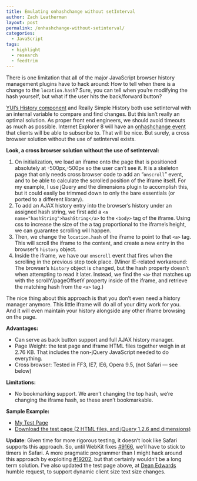 ```yaml
---
title: Emulating onhashchange without setInterval
author: Zach Leatherman
layout: post
permalink: /onhashchange-without-setinterval/
categories:
  - JavaScript
tags:
  - highlight
  - research
  - feedtrim
---
```


There is one limitation that all of the major JavaScript browser history management plugins have to hack around:  How to tell when there is a change to the `location.hash`?  Sure, you can tell when you’re modifying the hash yourself, but what if the user hits the back/forward button?

[YUI’s History component](http://developer.yahoo.com/yui/history/) and Really Simple History both use setInterval with an internal variable to compare and find changes.  But this isn’t really an optimal solution.  As proper front end engineers, we should avoid timeouts as much as possible.  Internet Explorer 8 will have an [onhashchange event][event] that clients will be able to subscribe to.  That will be nice.  But surely, a cross browser solution without the use of setInterval exists.

[event]: http://msdn.microsoft.com/en-us/library/cc288209(VS.85).aspx

**Look, a cross browser solution without the use of setInterval:**

1.  On initialization, we load an iframe onto the page that is positioned absolutely at -500px,-500px so the user can’t see it. It is a skeleton page that only needs cross browser code to add an “`onscroll`” event, and to be able to calculate the scrolled position of the iframe itself.  For my example, I use jQuery and the dimensions plugin to accomplish this, but it could easily be trimmed down to only the bare essentials (or ported to a different library).
2.  To add an AJAX history entry into the browser’s history under an assigned hash string, we first add a `<a name="hashString">hashString</a>` to the `<body>` tag of the iframe.  Using css to increase the size of the a tag proportional to the iframe’s height, we can guarantee scrolling will happen.
3.  Then, we change the `location.hash` of the iframe to point to that `<a>` tag.  This will scroll the iframe to the content, and create a new entry in the browser’s `history` object.
4.  Inside the iframe, we have our `onscroll` event that fires when the scrolling in the previous step took place.  (Minor IE-related workaround: The browser’s `history` object is changed, but the hash property doesn’t when attempting to read it later.  Instead, we find the `<a>` that matches up with the scrollY/pageOffsetY property inside of the iframe, and retrieve the matching hash from the `<a>` tag.)

The nice thing about this approach is that you don’t even need a history manager anymore.  This little iframe will do all of your dirty work for you.  And it will even maintain your history alongside any other iframe browsing on the page.

**Advantages:**

*   Can serve as back button support and full AJAX history manager.
*   Page Weight: the test page and iframe HTML files together weigh in at 2.76 KB.  That includes the non-jQuery JavaScript needed to do everything.
*   Cross browser: Tested in FF3, IE7, IE6, Opera 9.5, (not Safari — see below)

**Limitations:**

*   No bookmarking support.  We aren’t changing the top hash, we’re changing the iframe hash, so these aren’t bookmarkable.

**Sample Example:**

*   [My Test Page](http://www.zachleat.com/Projects/history/)
*   [Download the test page (2 HTML files, and jQuery 1.2.6 and dimensions)](http://www.zachleat.com/Projects/history/history.zip)

**Update**: Given time for more rigorous testing, it doesn’t look like Safari supports this approach.  So, until WebKit fixes [#9166](https://bugs.webkit.org/show_bug.cgi?id=9166), we’ll have to stick to timers in Safari.  A more pragmatic programmer than I might hack around this approach by exploiting [#19202](https://bugs.webkit.org/show_bug.cgi?id=19202), but that certainly wouldn’t be a long term solution.  I’ve also updated the test page above, at [Dean Edwards](http://dean.edwards.name/) humble request, to support dynamic client size text size changes.
